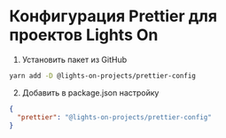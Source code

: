 # Конфигурация Prettier для проектов Lights On

1. Установить пакет из GitHub

```bash
yarn add -D @lights-on-projects/prettier-config
```

2. Добавить в package.json настройку

```json
{
  "prettier": "@lights-on-projects/prettier-config"
}
```
